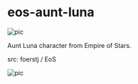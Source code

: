 # eos-aunt-luna

![pic](pic.jpg)

Aunt Luna character from Empire of Stars.

src: foerstj / EoS

![pic](pic-dlg.jpg)
